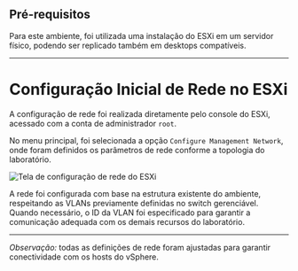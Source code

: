 ## Pré-requisitos

Para este ambiente, foi utilizada uma instalação do ESXi em um servidor físico, podendo ser replicado também em desktops compatíveis.

---

# Configuração Inicial de Rede no ESXi

A configuração de rede foi realizada diretamente pelo console do ESXi, acessado com a conta de administrador `root`.  

No menu principal, foi selecionada a opção `Configure Management Network`, onde foram definidos os parâmetros de rede conforme a topologia do laboratório.

![Tela de configuração de rede do ESXi](https://github.com/user-attachments/assets/3241e216-9684-4f31-930e-1c86a6404171)

A rede foi configurada com base na estrutura existente do ambiente, respeitando as VLANs previamente definidas no switch gerenciável. Quando necessário, o ID da VLAN foi especificado para garantir a comunicação adequada com os demais recursos do laboratório.

---

*Observação:* todas as definições de rede foram ajustadas para garantir conectividade com os hosts do vSphere.
